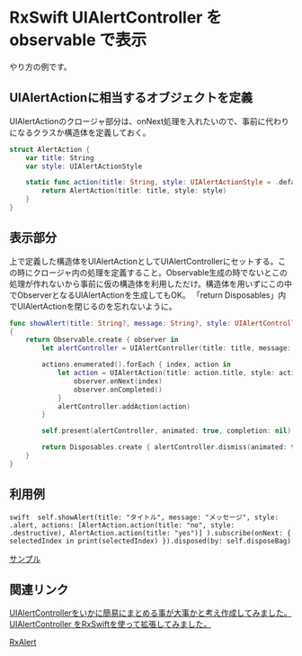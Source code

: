 <!--
title:   RxSwift UIAlertController を observable で表示
tags:    RxSwift,Swift,UIAlertController
id:      50266e0eb52a032c9629
private: false
-->
# RxSwift UIAlertController を observable で表示
やり方の例です。

## UIAlertActionに相当するオブジェクトを定義
UIAlertActionのクロージャ部分は、onNext処理を入れたいので、事前に代わりになるクラスか構造体を定義しておく。

```swift
struct AlertAction {
    var title: String
    var style: UIAlertActionStyle

    static func action(title: String, style: UIAlertActionStyle = .default) -> AlertAction {
        return AlertAction(title: title, style: style)
    }
}
```
## 表示部分
上で定義した構造体をUIAlertActionとしてUIAlertControllerにセットする。この時にクロージャ内の処理を定義すること。Observable生成の時でないとこの処理が作れないから事前に仮の構造体を利用しただけ。構造体を用いずにこの中でObserverとなるUIAlertActionを生成してもOK。
「return Disposables」内でUIAlertActionを閉じるのを忘れないように。

```swift
func showAlert(title: String?, message: String?, style: UIAlertControllerStyle, actions: [AlertAction]) -> Observable<Int>
{
    return Observable.create { observer in
        let alertController = UIAlertController(title: title, message: message, preferredStyle: style)

        actions.enumerated().forEach { index, action in
            let action = UIAlertAction(title: action.title, style: action.style) { _ in
                observer.onNext(index)
                observer.onCompleted()
            }
            alertController.addAction(action)
        }

        self.present(alertController, animated: true, completion: nil)

        return Disposables.create { alertController.dismiss(animated: true, completion: nil) }
    }
}
```

## 利用例
` swift 
self.showAlert(title: "タイトル", message: "メッセージ", style: .alert,
 actions: [AlertAction.action(title: "no", style: .destructive), AlertAction.action(title: "yes")]
).subscribe(onNext: { selectedIndex in
    print(selectedIndex)
}).disposed(by: self.disposeBag)
`

[サンプル](https://github.com/katafuchix/UIAlert-RxSwift)

## 関連リンク
[UIAlertControllerをいかに簡易にまとめる事が大事かと考え作成してみました。](https://qiita.com/keisukeYamagishi/items/afcd6504c9b3022c6694#_reference-b4f6a390981749e8f4c0)
[UIAlertController をRxSwiftを使って拡張してみました。](https://qiita.com/keisukeYamagishi/items/ca5751553c2724288e9f)

[RxAlert](https://github.com/RxSwiftCommunity/RxAlert)